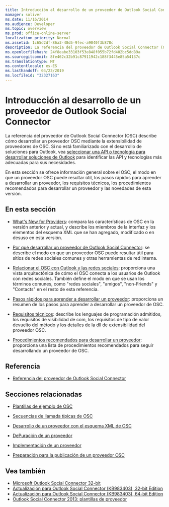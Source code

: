 ```yaml
---
title: Introducción al desarrollo de un proveedor de Outlook Social Connector
manager: soliver
ms.date: 11/16/2014
ms.audience: Developer
ms.topic: overview
ms.prod: office-online-server
localization_priority: Normal
ms.assetid: 1c65d2df-86a3-48d5-9fec-a9040f3b878c
description: La referencia del proveedor de Outlook Social Connector (OSC) describe cómo desarrollar un proveedor OSC mediante la extensibilidad de proveedores de OSC.
ms.openlocfilehash: 24f8eabe33103f53e848f055b72fd402bc5dd89a
ms.sourcegitcommit: 8fe462c32b91c87911942c188f3445e85a54137c
ms.translationtype: MT
ms.contentlocale: es-ES
ms.lasthandoff: 04/23/2019
ms.locfileid: "32327163"
---
```

# <a name="getting-started-with-developing-an-outlook-social-connector-provider"></a>Introducción al desarrollo de un proveedor de Outlook Social Connector

La referencia del proveedor de Outlook Social Connector (OSC) describe cómo desarrollar un proveedor OSC mediante la extensibilidad de proveedores de OSC. Si no está familiarizado con el desarrollo de soluciones para Outlook, vea [seleccionar una API o tecnología para desarrollar soluciones de Outlook](https://msdn.microsoft.com/library/8295da20-e567-4d08-b8e4-5c9b4498edd4%28Office.15%29.aspx) para identificar las API y tecnologías más adecuadas para sus necesidades. 

En esta sección se ofrece información general sobre el OSC, el modo en que un proveedor OSC puede resultar útil, los pasos rápidos para aprender a desarrollar un proveedor, los requisitos técnicos, los procedimientos recomendados para desarrollar un proveedor y las novedades de esta versión. 
  
## <a name="in-this-section"></a>En esta sección

- [What's New for Providers](what-s-new-for-providers.md): compara las características de OSC en la versión anterior y actual, y describe los miembros de la interfaz y los elementos del esquema XML que se han agregado, modificado o en desuso en esta versión. 
    
- [Por qué desarrollar un proveedor de Outlook Social Connector](why-develop-an-outlook-social-connector-provider.md): se describe el modo en que un proveedor OSC puede resultar útil para sitios de redes sociales comunes y otras herramientas de red interna.
    
- [Relacionar el OSC con Outlook y las redes sociales](relating-the-osc-with-outlook-and-social-networks.md): proporciona una vista arquitectónica de cómo el OSC conecta a los usuarios de Outlook con redes sociales. También define el modo en que se usan los términos comunes, como "redes sociales", "amigos", "non-Friends" y "Contacts" en el resto de esta referencia.
    
- [Pasos rápidos para aprender a desarrollar un proveedor](quick-steps-for-learning-to-develop-a-provider.md): proporciona un resumen de los pasos para aprender a desarrollar un proveedor de OSC.
    
- [Requisitos técnicos](technical-requirements.md): describe los lenguajes de programación admitidos, los requisitos de visibilidad de com, los requisitos de tipo de valor devuelto del método y los detalles de la dll de extensibilidad del proveedor OSC.
    
- [Procedimientos recomendados para desarrollar un proveedor](best-practices-for-developing-a-provider.md): proporciona una lista de procedimientos recomendados para seguir desarrollando un proveedor de OSC.
    
## <a name="reference"></a>Referencia

- [Referencia del proveedor de Outlook Social Connector](outlook-social-connector-provider-reference-0.md)
  
## <a name="related-sections"></a>Secciones relacionadas

- [Plantillas de ejemplo de OSC](osc-sample-templates.md)
  
- [Secuencias de llamada típicas de OSC](osc-typical-calling-sequences.md)
  
- [Desarrollo de un proveedor con el esquema XML de OSC](developing-a-provider-with-the-osc-xml-schema.md)
  
- [DePuración de un proveedor](debugging-a-provider.md)
  
- [Implementación de un proveedor](deploying-a-provider.md)
  
- [Preparación para la publicación de un proveedor OSC](getting-ready-to-release-an-osc-provider.md)
  
## <a name="see-also"></a>Vea también

- [Microsoft Outlook Social Connector 32-bit](https://www.microsoft.com/downloads/details.aspx?FamilyID=b638cc14-11e5-448a-b5a6-4f553ce81b94)
- [Actualización para Outlook Social Connector (KB983403), 32-bit Edition](https://www.microsoft.com/downloads/details.aspx?FamilyID=9886faca-f1c5-4579-83e2-c872c7abc61a)
- [Actualización para Outlook Social Connector (KB983403), 64-bit Edition](https://www.microsoft.com/downloads/details.aspx?FamilyID=72a506a7-8a91-4d56-8b27-bf3b3f58fe9a)
- [Outlook Social Connector 2013: plantillas de proveedor](https://code.msdn.microsoft.com/Outlook-Social-Connector-73fd8d2c)

